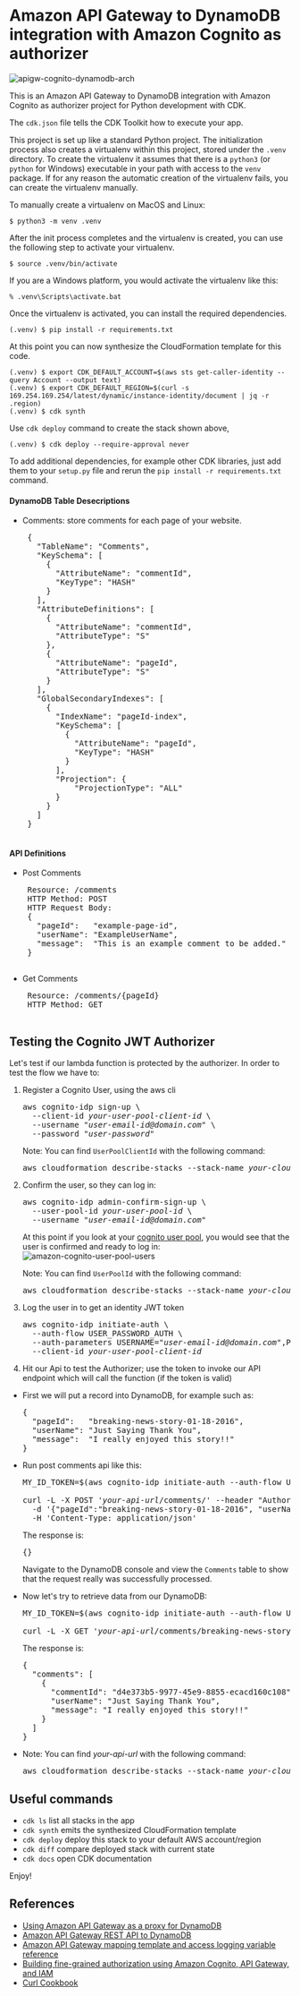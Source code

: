 
# Amazon API Gateway to DynamoDB integration with Amazon Cognito as authorizer

![apigw-cognito-dynamodb-arch](./apigw-cognito-dynamodb-arch.svg)

This is an Amazon API Gateway to DynamoDB integration with Amazon Cognito as authorizer project for Python development with CDK.

The `cdk.json` file tells the CDK Toolkit how to execute your app.

This project is set up like a standard Python project.  The initialization
process also creates a virtualenv within this project, stored under the `.venv`
directory.  To create the virtualenv it assumes that there is a `python3`
(or `python` for Windows) executable in your path with access to the `venv`
package. If for any reason the automatic creation of the virtualenv fails,
you can create the virtualenv manually.

To manually create a virtualenv on MacOS and Linux:

```
$ python3 -m venv .venv
```

After the init process completes and the virtualenv is created, you can use the following
step to activate your virtualenv.

```
$ source .venv/bin/activate
```

If you are a Windows platform, you would activate the virtualenv like this:

```
% .venv\Scripts\activate.bat
```

Once the virtualenv is activated, you can install the required dependencies.

```
(.venv) $ pip install -r requirements.txt
```

At this point you can now synthesize the CloudFormation template for this code.

```
(.venv) $ export CDK_DEFAULT_ACCOUNT=$(aws sts get-caller-identity --query Account --output text)
(.venv) $ export CDK_DEFAULT_REGION=$(curl -s 169.254.169.254/latest/dynamic/instance-identity/document | jq -r .region)
(.venv) $ cdk synth
```

Use `cdk deploy` command to create the stack shown above,

```
(.venv) $ cdk deploy --require-approval never
```

To add additional dependencies, for example other CDK libraries, just add
them to your `setup.py` file and rerun the `pip install -r requirements.txt`
command.

#### DynamoDB Table Desecriptions

 * Comments: store comments for each page of your website.
    <pre>
    {
      "TableName": "Comments",
      "KeySchema": [
        {
          "AttributeName": "commentId",
          "KeyType": "HASH"
        }
      ],
      "AttributeDefinitions": [
        {
          "AttributeName": "commentId",
          "AttributeType": "S"
        },
        {
          "AttributeName": "pageId",
          "AttributeType": "S"
        }
      ],
      "GlobalSecondaryIndexes": [
        {
          "IndexName": "pageId-index",
          "KeySchema": [
            {
              "AttributeName": "pageId",
              "KeyType": "HASH"
            }
          ],
          "Projection": {
              "ProjectionType": "ALL"
          }
        }
      ]
    }
    </pre>

#### API Definitions

 * Post Comments
    <pre>
    Resource: /comments
    HTTP Method: POST
    HTTP Request Body:
    {
      "pageId":   "example-page-id",
      "userName": "ExampleUserName",
      "message":  "This is an example comment to be added."
    }
    </pre>

 * Get Comments
    <pre>
    Resource: /comments/{pageId}
    HTTP Method: GET
    </pre>

## Testing the Cognito JWT Authorizer

Let's test if our lambda function is protected by the authorizer.
In order to test the flow we have to:

1. Register a Cognito User, using the aws cli
   <pre>
   aws cognito-idp sign-up \
     --client-id <i>your-user-pool-client-id</i> \
     --username "<i>user-email-id@domain.com</i>" \
     --password "<i>user-password</i>"
   </pre>
   Note: You can find `UserPoolClientId` with the following command:
   <pre>
   aws cloudformation describe-stacks --stack-name <i>your-cloudformation-stack-name</i> | jq -r '.Stacks[0].Outputs | map(select(.OutputKey == "UserPoolClientId")) | .[0].OutputValue'
   </pre>

2. Confirm the user, so they can log in:
   <pre>
   aws cognito-idp admin-confirm-sign-up \
     --user-pool-id <i>your-user-pool-id</i> \
     --username "<i>user-email-id@domain.com</i>"
   </pre>
   At this point if you look at your [cognito user pool](https://console.aws.amazon.com/cognito/home), you would see that the user is confirmed and ready to log in:
   ![amazon-cognito-user-pool-users](./resources/amazon-cognito-user-pool-users.png)

   Note: You can find `UserPoolId` with the following command:
   <pre>
   aws cloudformation describe-stacks --stack-name <i>your-cloudformation-stack-name</i> | jq -r '.Stacks[0].Outputs | map(select(.OutputKey == "UserPoolId")) | .[0].OutputValue'
   </pre>

3. Log the user in to get an identity JWT token
   <pre>
   aws cognito-idp initiate-auth \
     --auth-flow USER_PASSWORD_AUTH \
     --auth-parameters USERNAME="<i>user-email-id@domain.com</i>",PASSWORD="<i>user-password</i>" \
     --client-id <i>your-user-pool-client-id</i>
   </pre>

4. Hit our Api to test the Authorizer; use the token to invoke our API endpoint which will call the function (if the token is valid) <br/>
  * First we will put a record into DynamoDB, for example such as:
    <pre>
    {
      "pageId":   "breaking-news-story-01-18-2016",
      "userName": "Just Saying Thank You",
      "message":  "I really enjoyed this story!!"
    }
    </pre>

  * Run post comments api like this:
    <pre>
    MY_ID_TOKEN=$(aws cognito-idp initiate-auth --auth-flow USER_PASSWORD_AUTH --auth-parameters USERNAME="<i>user-email-id@domain.com</i>",PASSWORD="<i>user-password</i>" --client-id <i>your-user-pool-client-id</i> | jq -r '.AuthenticationResult.IdToken')

    curl -L -X POST '<i>your-api-url</i>/comments/' --header "Authorization: ${MY_ID_TOKEN}" \
      -d '{"pageId":"breaking-news-story-01-18-2016", "userName":"Just Saying Thank You", "message":"I really enjoyed this story!!"}' \
      -H 'Content-Type: application/json'
    </pre>
    The response is:
    <pre>
    {}
    </pre>

    Navigate to the DynamoDB console and view the `Comments` table to show that the request really was successfully processed.

  * Now let's try to retrieve data from our DynamoDB:
    <pre>
    MY_ID_TOKEN=$(aws cognito-idp initiate-auth --auth-flow USER_PASSWORD_AUTH --auth-parameters USERNAME="<i>user-email-id@domain.com</i>",PASSWORD="<i>user-password</i>" --client-id <i>your-user-pool-client-id</i> | jq -r '.AuthenticationResult.IdToken')

    curl -L -X GET '<i>your-api-url</i>/comments/breaking-news-story-01-18-2016' --header "Authorization: ${MY_ID_TOKEN}"
    </pre>
    The response is:
    <pre>
    {
      "comments": [
        {
          "commentId": "d4e373b5-9977-45e9-8855-ecacd160c108",
          "userName": "Just Saying Thank You",
          "message": "I really enjoyed this story!!"
        }
      ]
    }
    </pre>

  * Note: You can find <i>your-api-url</i> with the following command:
    <pre>
    aws cloudformation describe-stacks --stack-name <i>your-cloudformation-stack-name</i> | jq -r '.Stacks[0].Outputs | map(select(.ExportName == "ApiGatewayRestApiEndpoint")) | .[0].OutputValue'
    </pre>

## Useful commands

 * `cdk ls`          list all stacks in the app
 * `cdk synth`       emits the synthesized CloudFormation template
 * `cdk deploy`      deploy this stack to your default AWS account/region
 * `cdk diff`        compare deployed stack with current state
 * `cdk docs`        open CDK documentation

Enjoy!

## References

 * [Using Amazon API Gateway as a proxy for DynamoDB](https://aws.amazon.com/blogs/compute/using-amazon-api-gateway-as-a-proxy-for-dynamodb/)
 * [Amazon API Gateway REST API to DynamoDB](https://serverlessland.com/patterns/apigw-dynamodb)
 * [Amazon API Gateway mapping template and access logging variable reference](https://docs.aws.amazon.com/apigateway/latest/developerguide/api-gateway-mapping-template-reference.html)
 * [Building fine-grained authorization using Amazon Cognito, API Gateway, and IAM](https://aws.amazon.com/ko/blogs/security/building-fine-grained-authorization-using-amazon-cognito-api-gateway-and-iam/)
 * [Curl Cookbook](https://catonmat.net/cookbooks/curl)

